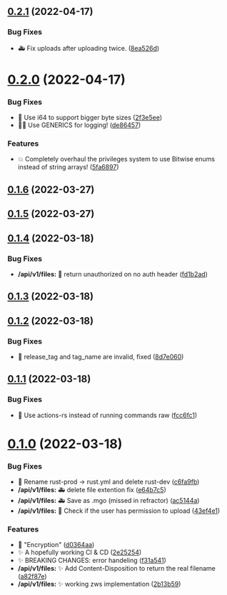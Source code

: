 ## [0.2.1](https://github.com/magnesium-uploader/oxide/compare/v0.2.0...v0.2.1) (2022-04-17)


### Bug Fixes

* :ambulance: Fix uploads after uploading twice. ([8ea526d](https://github.com/magnesium-uploader/oxide/commit/8ea526d08743a96ff0021d75cd5c83e332b699a2))



# [0.2.0](https://github.com/magnesium-uploader/oxide/compare/v0.1.6...v0.2.0) (2022-04-17)


### Bug Fixes

* :bug: Use i64 to support bigger byte sizes ([2f3e5ee](https://github.com/magnesium-uploader/oxide/commit/2f3e5ee8a68cf2599011cf5615ef837104858063))
* :technologist: Use GENERICS for logging! ([de86457](https://github.com/magnesium-uploader/oxide/commit/de86457a3aa538d30a14ce95155502f792a53912))


### Features

* :boom: Completely overhaul the privileges system to use Bitwise enums instead of string arrays! ([5fa6897](https://github.com/magnesium-uploader/oxide/commit/5fa6897e57f263398444903e663e791baa0152a1))



## [0.1.6](https://github.com/magnesium-uploader/oxide/compare/v0.1.5...v0.1.6) (2022-03-27)



## [0.1.5](https://github.com/magnesium-uploader/oxide/compare/v0.1.4...v0.1.5) (2022-03-27)



## [0.1.4](https://github.com/magnesium-uploader/oxide/compare/v0.1.3...v0.1.4) (2022-03-18)


### Bug Fixes

* **/api/v1/files:** :bug: return unauthorized on no auth header ([fd1b2ad](https://github.com/magnesium-uploader/oxide/commit/fd1b2ad21c29a8798dc40fcbe8457269b621e581))



## [0.1.3](https://github.com/magnesium-uploader/oxide/compare/v0.1.2...v0.1.3) (2022-03-18)



## [0.1.2](https://github.com/magnesium-uploader/oxide/compare/v0.1.1...v0.1.2) (2022-03-18)


### Bug Fixes

* :bug: release_tag and tag_name are invalid, fixed ([8d7e060](https://github.com/magnesium-uploader/oxide/commit/8d7e060cf47b50642f4e807604b1f248ed69573f))



## [0.1.1](https://github.com/magnesium-uploader/oxide/compare/v0.1.0...v0.1.1) (2022-03-18)


### Bug Fixes

* :green_heart: Use actions-rs instead of running commands raw ([fcc6fc1](https://github.com/magnesium-uploader/oxide/commit/fcc6fc1069c9e63cc0b374e1efeba36c86de27e7))



# [0.1.0](https://github.com/magnesium-uploader/oxide/compare/43ef4e1c63df6fa0f4e9b76df07eabb295d22697...v0.1.0) (2022-03-18)


### Bug Fixes

* :green_heart: Rename rust-prod -> rust.yml and delete rust-dev ([c6fa9fb](https://github.com/magnesium-uploader/oxide/commit/c6fa9fb458c7b494d9a792f12b58205433ea2a73))
* **/api/v1/files:** :ambulance: delete file extention fix ([e64b7c5](https://github.com/magnesium-uploader/oxide/commit/e64b7c54d9a64ee26baa8e0edf0a6f2006fcc051))
* **/api/v1/files:** :ambulance: Save as .mgo (missed in refractor) ([ac5144a](https://github.com/magnesium-uploader/oxide/commit/ac5144aa26d352621ce58804d11670a4bb23afc9))
* **/api/v1/files:** :bug: Check if the user has permission to upload ([43ef4e1](https://github.com/magnesium-uploader/oxide/commit/43ef4e1c63df6fa0f4e9b76df07eabb295d22697))


### Features

* :beers: "Encryption" ([d0364aa](https://github.com/magnesium-uploader/oxide/commit/d0364aa8516685f1031e7c6b6c5e88ecb25a957a))
* :sparkles: A hopefully working CI & CD ([2e25254](https://github.com/magnesium-uploader/oxide/commit/2e25254eaff249a3dad53a6720c68e5b8eaa0d2e))
* :sparkles: BREAKING CHANGES: error handeling ([f31a541](https://github.com/magnesium-uploader/oxide/commit/f31a54167623360ae5c4daa51aedef93068c5491))
* **/api/v1/files:** :sparkles: Add Content-Disposition to return the real filename ([a82f87e](https://github.com/magnesium-uploader/oxide/commit/a82f87e01b0fc85b4d6eedd3e4acb0cb6478d135))
* **/api/v1/files:** :sparkles: working zws implementation ([2b13b59](https://github.com/magnesium-uploader/oxide/commit/2b13b5988206bb1de03c1705f892f10cc14814be))



